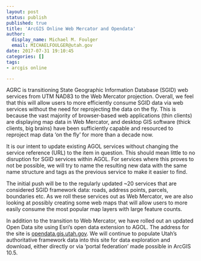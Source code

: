 ```yaml
---
layout: post
status: publish
published: true
title: 'ArcGIS Online Web Mercator and Opendata'
author:
  display_name: Michael M. Foulger
  email: MICHAELFOULGER@utah.gov
date: 2017-07-31 19:10:45
categories: []
tags:
- arcgis online

---
```


AGRC is transitioning State Geographic Information Database (SGID) web services from UTM NAD83 to the Web Mercator projection.  Overall, we feel that this will allow users to more efficiently consume SGID data via web services without the need for reprojecting the data on the fly. This is because the vast majority of browser-based web applications (thin clients) are displaying map data in Web Mercator, and desktop GIS software (thick clients, big brains) have been sufficiently capable and resourced to reproject map data ‘on the fly’ for more than a decade now.

It is our intent to update existing AGOL services without changing the service reference (URL) to the item in question.  This should mean little to no disruption for SGID services within AGOL.  For services where this proves to not be possible, we will try to name the resulting new data with the same name structure and tags as the previous service to make it easier to find.

The initial push will be to the regularly updated ~20 services that are considered SGID framework data: roads, address points, parcels, boundaries etc.  As we roll these services out as Web Mercator, we are also looking at possibly creating some web maps that will allow users to more easily consume the most popular map layers with large feature counts.

In addition to the transition to Web Mercator, we have rolled out an updated Open Data site using Esri’s open data extension to AGOL.  The address for the site is [opendata.gis.utah.gov](http://opendata.gis.utah.gov).  We will continue to populate Utah’s authoritative framework data into this site for data exploration and download, either directly or via ‘portal federation’ made possible in ArcGIS 10.5.


